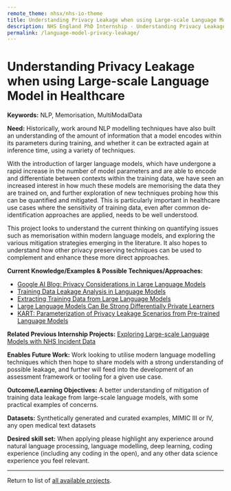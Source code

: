 ```yaml
---
remote_theme: nhsx/nhs-io-theme
title: Understanding Privacy Leakage when using Large-scale Language Model in Healthcare
description: NHS England PhD Internship - Understanding Privacy Leakage when using Large-scale Language Model in Healthcare
permalink: /language-model-privacy-leakage/
---
```


# Understanding Privacy Leakage when using Large-scale Language Model in Healthcare

**Keywords:**  NLP, Memorisation, MultiModalData

**Need:**  Historically, work around NLP modelling techniques have also built an understanding of the amount of information that a model encodes within its parameters during training, and whether it can be extracted again at inference time, using a variety of techniques.  

With the introduction of larger language models, which have undergone a rapid increase in the number of model parameters and are able to encode and differentiate between contexts within the training data, we have seen an increased interest in how much these models are memorising the data they are trained on, and further exploration of new techniques probing how this can be quantified and mitigated.  This is particularly important in healthcare use cases where the sensitivity of training data, even after common de-identification approaches are applied, needs to be well understood.

This project looks to understand the current thinking on quantifying issues such as memorisation within modern language models, and exploring the various mitigation strategies emerging in the literature.  It also hopes to understand how other privacy preserving techniques can be used to complement and enhance these more direct approaches.

**Current Knowledge/Examples & Possible Techniques/Approaches:**
- [Google AI Blog: Privacy Considerations in Large Language Models](https://ai.googleblog.com/2020/12/privacy-considerations-in-large.html)
- [Training Data Leakage Analysis in Language Models](https://arxiv.org/abs/2101.05405)
- [Extracting Training Data from Large Language Models](https://arxiv.org/abs/2012.07805)
- [Large Language Models Can Be Strong Differentially Private Learners](https://arxiv.org/abs/2110.05679)
- [KART: Parameterization of Privacy Leakage Scenarios from Pre-trained Language Models](https://arxiv.org/abs/2101.00036)


**Related Previous Internship Projects:** [Exploring Large-scale Language Models with NHS Incident Data](https://nhsx.github.io/nhsx-internship-projects/incident-language-model/)

**Enables Future Work:**  Work looking to utilise modern language modelling techniques which then hope to share models with a strong understanding of possible leakage, and further will feed into the development of an assessment framework or tooling for a given use case.

**Outcome/Learning Objectives:**  A better understanding of mitigation of training data leakage from large-scale language models, with some practical examples of concerns.

**Datasets:**  Synthetically generated and curated examples, MIMIC III or IV, any open medical text datasets

**Desired skill set:**  When applying please highlight any experience around natural language processing, language modelling, deep learning, coding experience (including any coding in the open), and any other data science experience you feel relevant.


---
Return to list of [all available projects](https://nhsx.github.io/nhsx-internship-projects/).
